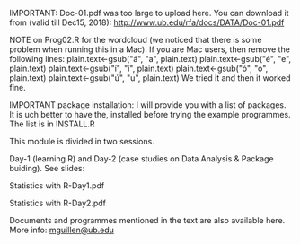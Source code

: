 IMPORTANT: Doc-01.pdf was too large to upload here. You can download it from (valid till Dec15, 2018):
http://www.ub.edu/rfa/docs/DATA/Doc-01.pdf

NOTE on Prog02.R for the wordcloud (we noticed that there is some problem when running this in a Mac). If you are Mac users, then remove
the following lines:
plain.text<-gsub("á", "a", plain.text)
plain.text<-gsub("é", "e", plain.text)
plain.text<-gsub("í", "i", plain.text)
plain.text<-gsub("ó", "o", plain.text)
plain.text<-gsub("ú", "u", plain.text)
We tried it and then it worked fine.

IMPORTANT package installation: I will provide you with a list of packages. It is uch better to have the, installed before trying the example programmes. The list is in INSTALL.R

This module is divided in two sessions. 

Day-1 (learning R) and Day-2 (case studies on Data Analysis & Package buiding). See slides:

  Statistics with R-Day1.pdf
  
  Statistics with R-Day2.pdf

Documents and programmes mentioned in the text are also available here.
More info: mguillen@ub.edu

